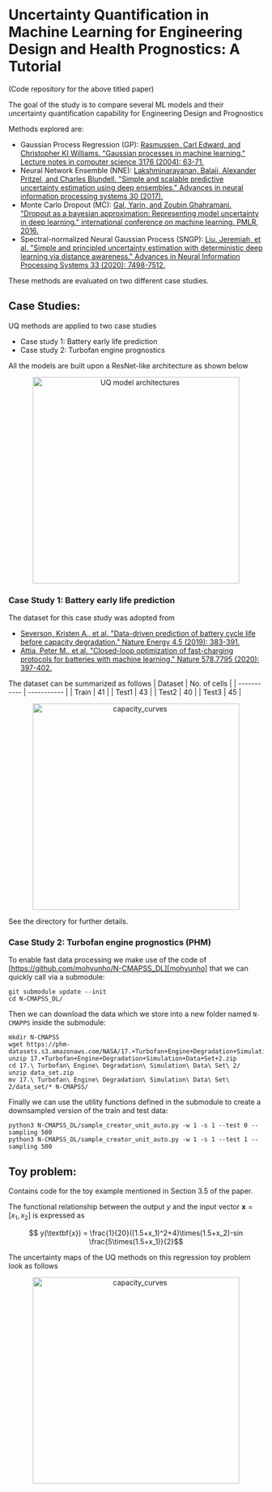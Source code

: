 # Uncertainty Quantification in Machine Learning for Engineering Design and Health Prognostics: A Tutorial
(Code repository for the above titled paper)

The goal of the study is to compare several ML models and their uncertainty quantification capability for Engineering Design and Prognostics

Methods explored are:
- Gaussian Process Regression (GP): [Rasmussen, Carl Edward, and Christopher KI Williams. "Gaussian processes in machine learning." Lecture notes in computer science 3176 (2004): 63-71.](https://gaussianprocess.org/gpml/)
- Neural Network Ensemble (NNE): [Lakshminarayanan, Balaji, Alexander Pritzel, and Charles Blundell. "Simple and scalable predictive uncertainty estimation using deep ensembles." Advances in neural information processing systems 30 (2017).](https://doi.org/10.48550/arXiv.1612.01474)
- Monte Carlo Dropout (MC): [Gal, Yarin, and Zoubin Ghahramani. "Dropout as a bayesian approximation: Representing model uncertainty in deep learning." international conference on machine learning. PMLR, 2016.](https://doi.org/10.48550/arXiv.1506.02142)
- Spectral-normalized Neural Gaussian Process (SNGP): [Liu, Jeremiah, et al. "Simple and principled uncertainty estimation with deterministic deep learning via distance awareness." Advances in Neural Information Processing Systems 33 (2020): 7498-7512.](https://doi.org/10.48550/arXiv.2006.10108)

These methods are evaluated on two different case studies. 

## Case Studies:
UQ methods are applied to two case studies
- Case study 1: Battery early life prediction
- Case study 2: Turbofan engine prognostics

All the models are built upon a ResNet-like architecture as shown below
<p align="center">
  <img src="https://user-images.githubusercontent.com/94071944/219261221-ac562a0f-f41f-44db-8405-b16780c60de4.png" height="408" alt="UQ model architectures" />
</p>


### Case Study 1: Battery early life prediction
The dataset for this case study was adopted from 
- [Severson, Kristen A., et al. "Data-driven prediction of battery cycle life before capacity degradation." Nature Energy 4.5 (2019): 383-391.](https://doi.org/10.1038/s41560-019-0356-8)
- [Attia, Peter M., et al. "Closed-loop optimization of fast-charging protocols for batteries with machine learning." Nature 578.7795 (2020): 397-402.](https://doi.org/10.1038/s41586-020-1994-5)

The dataset can be summarized as follows
| Dataset     | No. of cells |
| ----------- | ----------- |
| Train       | 41        |
| Test1       | 43        |
| Test2       | 40        |
| Test3       | 45        |

<p align="center">
  <img src="https://user-images.githubusercontent.com/94071944/219260555-eaa88b4c-f47b-4302-82eb-1bc9365104e8.png" height="408" alt="capacity_curves" />
</p>

See the directory for further details. 

### Case Study 2: Turbofan engine prognostics (PHM)
To enable fast data processing we make use of the code of [https://github.com/mohyunho/N-CMAPSS_DL][mohyunho] that we can quickly call via a submodule:
```
git submodule update --init
cd N-CMAPSS_DL/
```

Then we can download the data which we store into a new folder named `N-CMAPPS` inside the submodule:
```
mkdir N-CMAPSS
wget https://phm-datasets.s3.amazonaws.com/NASA/17.+Turbofan+Engine+Degradation+Simulation+Data+Set+2.zip
unzip 17.+Turbofan+Engine+Degradation+Simulation+Data+Set+2.zip
cd 17.\ Turbofan\ Engine\ Degradation\ Simulation\ Data\ Set\ 2/
unzip data_set.zip 
mv 17.\ Turbofan\ Engine\ Degradation\ Simulation\ Data\ Set\ 2/data_set/* N-CMAPSS/
```

Finally we can use the utility functions defined in the submodule to create a downsampled version of the train and test data:
```
python3 N-CMAPSS_DL/sample_creator_unit_auto.py -w 1 -s 1 --test 0 --sampling 500
python3 N-CMAPSS_DL/sample_creator_unit_auto.py -w 1 -s 1 --test 1 --sampling 500
```

## Toy problem:
Contains code for the toy example mentioned in Section 3.5 of the paper. 

The functional relationship between the output $y$ and the input vector $\textbf{x}=[x_1, x_2]$ is expressed as

$$ y(\textbf{x}) = \frac{1}{20}((1.5+x_1)^2+4)\times(1.5+x_2)-sin \frac{5\times(1.5+x_1)}{2}$$

The uncertainty maps of the UQ methods on this regression toy problem look as follows

<p align="center">
  <img src="https://user-images.githubusercontent.com/94071944/219909512-1e2065b1-79d7-4eb9-b4e8-bd200c63415b.png" height="408" alt="capacity_curves" />
</p>
